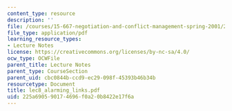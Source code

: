```yaml
---
content_type: resource
description: ''
file: /courses/15-667-negotiation-and-conflict-management-spring-2001/225a690590174696f0a20b8422e17f6a_lec8_alarming_links.pdf
file_type: application/pdf
learning_resource_types:
- Lecture Notes
license: https://creativecommons.org/licenses/by-nc-sa/4.0/
ocw_type: OCWFile
parent_title: Lecture Notes
parent_type: CourseSection
parent_uid: cbc0844b-ccd9-ec29-098f-45393b46b34b
resourcetype: Document
title: lec8_alarming_links.pdf
uid: 225a6905-9017-4696-f0a2-0b8422e17f6a
---
```

